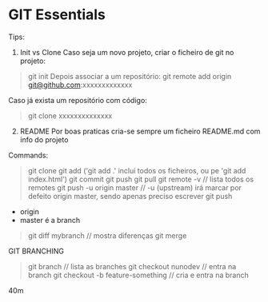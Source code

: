 # GIT Essentials

Tips:

1. Init vs Clone
Caso seja um novo projeto, criar o ficheiro de git no projeto:
> git init
Depois associar a um repositório:
> git remote add origin git@github.com:xxxxxxxxxxxxx

Caso já exista um repositório com código:
> git clone xxxxxxxxxxxxxx

2. README
Por boas praticas cria-se sempre um ficheiro README.md com info do projeto

Commands:

> git clone
> git add ('git add .' inclui todos os ficheiros, ou pe 'git add index.html')
> git commit
> git push
> git pull
> git remote -v  // lista todos os remotes
> git push -u origin master // -u (upstream) irá marcar por defeito origin master, sendo apenas preciso escrever git push
 - origin
 - master é a branch
> git diff mybranch // mostra diferenças
> git merge

GIT  BRANCHING

> git branch // lista as branches
> git checkout nunodev // entra na branch
> git checkout -b feature-something // cria e entra na branch

40m
